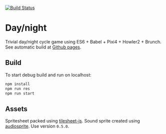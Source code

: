 [![Build Status](https://travis-ci.org/iskolbin/daynightjs.svg?branch=master)](https://travis-ci.org/iskolbin/daynightjs)

# Day/night

Trivial day/night cycle game using ES6 + Babel + Pixi4 + Howler2 + Brunch.
See automatic build at [Github pages](https://iskolbin.github.io/daynight/).

## Build

To start debug build and run on localhost:
```sh
npm install
npm run res
npm run start
```

## Assets

Spritesheet packed using [tilesheet-js](https://www.npmjs.com/package/spritesheet-js).
Sound sprite created using [audiosprite](https://www.npmjs.com/package/audiosprite).
Use version `0.5.0`.
